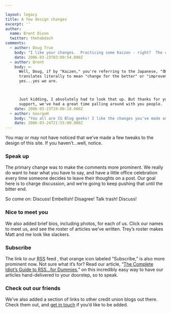 ```yaml
---

layout: legacy
title: A few design changes
excerpt: ''
author:
  name: Brent Dixon
  twitter: thehabdash
comments:
  - author: Doug True
    body: "I like your changes.  Practicing some Kaizen - right?  The comments being more visible is a definite plus.  Keep up the valuable work.  I appreciate the forum to communicate and make new credit union buddies.  DT\r\n"
    date: 2006-03-23T03:09:54.000Z
  - author: Brent
    body: >-
      Well, Doug, if by "Kaizen," you're referring to the Japanese, "改善," which
      translates literally to mean "change for the better" or "improvement," then
      yes...yes we are.



      Just kidding, I absolutely had to look that up. But thanks for your
      support, we've had a great time palling around with you people.
    date: 2006-03-23T19:00:18.000Z
  - author: GeorgeH
    body: "You all are CU Blog geeks! I like the changes you've made and am extremely impressed with Doug's and Brent's language skills. "
    date: 2006-03-24T21:55:00.000Z
---
```


<p>You may or may not have noticed that we&#8217;ve made a few tweaks to the design of this site. If you haven&#8217;t&#8230;well, notice.</p>
<h3>Speak up</h3>
<p>The primary change was to make the comments more prominent. We really do want to hear what you have to say, and have a little office celebration every time someone decides to leave their thoughts on a post. Our goal here is to charge discussion, and we&#8217;re going to keep pushing that until the bitter end.</p>
<p>So come on: Discuss! Embellish! Disagree! Talk trash! Discuss!</p>
<h3>Nice to meet you</h3>
<p>We also added brief bios, including photos, for each of us. Click our names to meet us, and see the roster of articles we&#8217;ve written. Trey&#8217;s roster makes Matt and me look like slackers.</p>
<h3>Subscribe</h3>
<p>The link to our <acronym title="Really Simple Syndication">RSS</acronym> feed , that orange   icon labeled &#8220;Subscribe,&#8221; is also more prominent now. Not sure what it&#8217;s for? Read our article, &#8220;<a href="http://opensourcecu.com/articles/2005/06/21/the-complete-idiots-guide-to-rss-for-dummies">The Complete Idiot&#8217;s Guide to <span class="caps">RSS</span>&#8230;for Dummies</a>,&#8221; on this incredibly easy way to have our articles hand-delivered to your doorstep, so to speak.</p>
<h3>Check out our friends</h3>
<p>We&#8217;ve also added a section of links to other credit union blogs out there. Check them out, and <a href="http://opensourcecu.com/contact">get in touch</a> if you&#8217;d like to be added.</p>